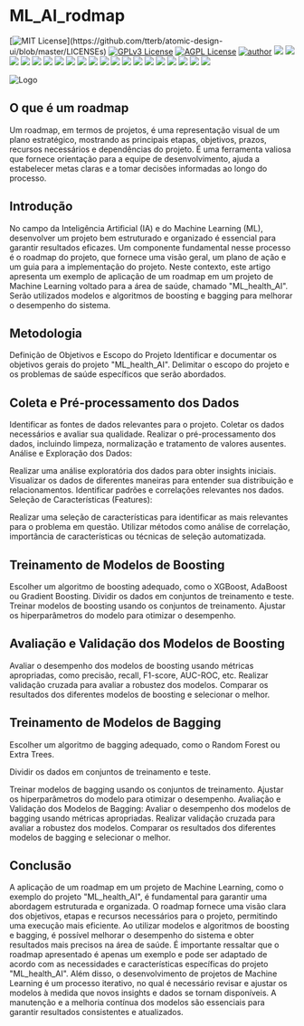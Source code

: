 # ML_AI_rodmap

[![MIT License](https://img.shields.io/apm/l/atomic-design-ui.svg?)](https://github.com/tterb/atomic-design-ui/blob/master/LICENSEs)
[![GPLv3 License](https://img.shields.io/badge/License-GPL%20v3-yellow.svg)](https://opensource.org/licenses/)
[![AGPL License](https://img.shields.io/badge/license-AGPL-blue.svg)](http://www.gnu.org/licenses/agpl-3.0)
[![author](https://img.shields.io/badge/author-RafaelGallo-red.svg)](https://github.com/RafaelGallo?tab=repositories) 
[![](https://img.shields.io/badge/python-3.7+-blue.svg)](https://www.python.org/downloads/release/python-374/) 
[![](https://img.shields.io/badge/R-3.6.0-red.svg)](https://www.r-project.org/)
[![](https://img.shields.io/badge/ggplot2-white.svg)](https://ggplot2.tidyverse.org/)
[![](https://img.shields.io/badge/dplyr-blue.svg)](https://dplyr.tidyverse.org/)
[![](https://img.shields.io/badge/readr-green.svg)](https://readr.tidyverse.org/)
[![](https://img.shields.io/badge/ggvis-black.svg)](https://ggvis.tidyverse.org/)
[![](https://img.shields.io/badge/Shiny-red.svg)](https://shiny.tidyverse.org/)
[![](https://img.shields.io/badge/plotly-green.svg)](https://plotly.com/)
[![](https://img.shields.io/badge/XGBoost-red.svg)](https://xgboost.readthedocs.io/en/stable/#)
[![](https://img.shields.io/badge/Tensorflow-orange.svg)](https://powerbi.microsoft.com/pt-br/)
[![](https://img.shields.io/badge/Keras-red.svg)](https://powerbi.microsoft.com/pt-br/)
[![](https://img.shields.io/badge/CUDA-gree.svg)](https://powerbi.microsoft.com/pt-br/)
[![](https://img.shields.io/badge/Caret-orange.svg)](https://caret.tidyverse.org/)
[![](https://img.shields.io/badge/Pandas-blue.svg)](https://pandas.pydata.org/) 
[![](https://img.shields.io/badge/Matplotlib-blue.svg)](https://matplotlib.org/)
[![](https://img.shields.io/badge/Seaborn-green.svg)](https://seaborn.pydata.org/)
[![](https://img.shields.io/badge/Matplotlib-orange.svg)](https://scikit-learn.org/stable/) 
[![](https://img.shields.io/badge/Scikit_Learn-green.svg)](https://scikit-learn.org/stable/)
[![](https://img.shields.io/badge/Numpy-white.svg)](https://numpy.org/)
[![](https://img.shields.io/badge/PowerBI-red.svg)](https://powerbi.microsoft.com/pt-br/)

![Logo](https://img.freepik.com/vetores-gratis/ilustracao-do-conceito-de-criador-de-site_114360-2766.jpg?w=740&t=st=1685902822~exp=1685903422~hmac=c1dad47709c500600ea95c4cf7a20a3cf2b5658d8a3d47ce7607c12b12cea1a2)

## O que é um roadmap
Um roadmap, em termos de projetos, é uma representação visual de um plano estratégico, mostrando as principais etapas, objetivos, prazos, recursos necessários e dependências do projeto. É uma ferramenta valiosa que fornece orientação para a equipe de desenvolvimento, ajuda a estabelecer metas claras e a tomar decisões informadas ao longo do processo.

## Introdução
No campo da Inteligência Artificial (IA) e do Machine Learning (ML), desenvolver um projeto bem estruturado e organizado é essencial para garantir resultados eficazes. Um componente fundamental nesse processo é o roadmap do projeto, que fornece uma visão geral, um plano de ação e um guia para a implementação do projeto. Neste contexto, este artigo apresenta um exemplo de aplicação de um roadmap em um projeto de Machine Learning voltado para a área de saúde, chamado "ML_health_AI". Serão utilizados modelos e algoritmos de boosting e bagging para melhorar o desempenho do sistema.

## Metodologia

Definição de Objetivos e Escopo do Projeto
Identificar e documentar os objetivos gerais do projeto "ML_health_AI".
Delimitar o escopo do projeto e os problemas de saúde específicos que serão abordados.

## Coleta e Pré-processamento dos Dados

Identificar as fontes de dados relevantes para o projeto.
Coletar os dados necessários e avaliar sua qualidade.
Realizar o pré-processamento dos dados, incluindo limpeza, normalização e tratamento de valores ausentes.
Análise e Exploração dos Dados:

Realizar uma análise exploratória dos dados para obter insights iniciais.
Visualizar os dados de diferentes maneiras para entender sua distribuição e relacionamentos.
Identificar padrões e correlações relevantes nos dados.
Seleção de Características (Features):

Realizar uma seleção de características para identificar as mais relevantes para o problema em questão.
Utilizar métodos como análise de correlação, importância de características ou técnicas de seleção automatizada.

## Treinamento de Modelos de Boosting

Escolher um algoritmo de boosting adequado, como o XGBoost, AdaBoost ou Gradient Boosting.
Dividir os dados em conjuntos de treinamento e teste.
Treinar modelos de boosting usando os conjuntos de treinamento.
Ajustar os hiperparâmetros do modelo para otimizar o desempenho.

## Avaliação e Validação dos Modelos de Boosting

Avaliar o desempenho dos modelos de boosting usando métricas apropriadas, como precisão, recall, F1-score, AUC-ROC, etc.
Realizar validação cruzada para avaliar a robustez dos modelos.
Comparar os resultados dos diferentes modelos de boosting e selecionar o melhor.

## Treinamento de Modelos de Bagging

Escolher um algoritmo de bagging adequado, como o Random Forest ou Extra Trees.

Dividir os dados em conjuntos de treinamento e teste.

Treinar modelos de bagging usando os conjuntos de treinamento.
Ajustar os hiperparâmetros do modelo para otimizar o desempenho.
Avaliação e Validação dos Modelos de Bagging:
Avaliar o desempenho dos modelos de bagging usando métricas apropriadas.
Realizar validação cruzada para avaliar a robustez dos modelos.
Comparar os resultados dos diferentes modelos de bagging e selecionar o melhor.

## Conclusão
A aplicação de um roadmap em um projeto de Machine Learning, como o exemplo do projeto "ML_health_AI", é fundamental para garantir uma abordagem estruturada e organizada. O roadmap fornece uma visão clara dos objetivos, etapas e recursos necessários para o projeto, permitindo uma execução mais eficiente. Ao utilizar modelos e algoritmos de boosting e bagging, é possível melhorar o desempenho do sistema e obter resultados mais precisos na área de saúde.
É importante ressaltar que o roadmap apresentado é apenas um exemplo e pode ser adaptado de acordo com as necessidades e características específicas do projeto "ML_health_AI". Além disso, o desenvolvimento de projetos de Machine Learning é um processo iterativo, no qual é necessário revisar e ajustar os modelos à medida que novos insights e dados se tornam disponíveis. A manutenção e a melhoria contínua dos modelos são essenciais para garantir resultados consistentes e atualizados.
